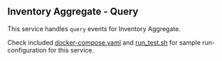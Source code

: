 Inventory Aggregate - Query
---

This service handles `query` events for Inventory Aggregate.

Check included [docker-compose.yaml][0] and [run_test.sh][1] for sample run-configuration for this service.

  [0]: https://github.com/TerrexTech/agg-itemwaste-report/blob/master/test/docker-compose.yaml
  [1]: https://github.com/TerrexTech/agg-itemwaste-report/blob/master/run_test.sh
